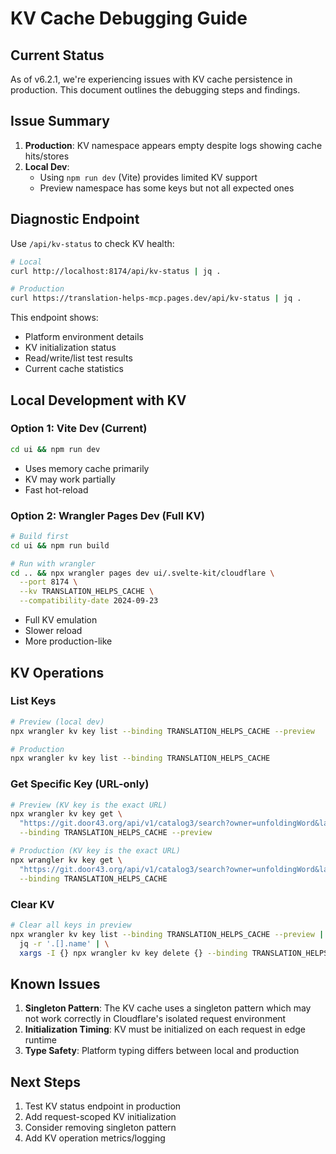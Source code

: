 # KV Cache Debugging Guide

## Current Status

As of v6.2.1, we're experiencing issues with KV cache persistence in production. This document outlines the debugging steps and findings.

## Issue Summary

1. **Production**: KV namespace appears empty despite logs showing cache hits/stores
2. **Local Dev**:
   - Using `npm run dev` (Vite) provides limited KV support
   - Preview namespace has some keys but not all expected ones

## Diagnostic Endpoint

Use `/api/kv-status` to check KV health:

```bash
# Local
curl http://localhost:8174/api/kv-status | jq .

# Production
curl https://translation-helps-mcp.pages.dev/api/kv-status | jq .
```

This endpoint shows:

- Platform environment details
- KV initialization status
- Read/write/list test results
- Current cache statistics

## Local Development with KV

### Option 1: Vite Dev (Current)

```bash
cd ui && npm run dev
```

- Uses memory cache primarily
- KV may work partially
- Fast hot-reload

### Option 2: Wrangler Pages Dev (Full KV)

```bash
# Build first
cd ui && npm run build

# Run with wrangler
cd .. && npx wrangler pages dev ui/.svelte-kit/cloudflare \
  --port 8174 \
  --kv TRANSLATION_HELPS_CACHE \
  --compatibility-date 2024-09-23
```

- Full KV emulation
- Slower reload
- More production-like

## KV Operations

### List Keys

```bash
# Preview (local dev)
npx wrangler kv key list --binding TRANSLATION_HELPS_CACHE --preview

# Production
npx wrangler kv key list --binding TRANSLATION_HELPS_CACHE
```

### Get Specific Key (URL-only)

```bash
# Preview (KV key is the exact URL)
npx wrangler kv key get \
  "https://git.door43.org/api/v1/catalog3/search?owner=unfoldingWord&lang=en&metadataType=rc&subject=Bible%2CAligned%20Bible" \
  --binding TRANSLATION_HELPS_CACHE --preview

# Production (KV key is the exact URL)
npx wrangler kv key get \
  "https://git.door43.org/api/v1/catalog3/search?owner=unfoldingWord&lang=en&metadataType=rc&subject=Bible%2CAligned%20Bible" \
  --binding TRANSLATION_HELPS_CACHE
```

### Clear KV

```bash
# Clear all keys in preview
npx wrangler kv key list --binding TRANSLATION_HELPS_CACHE --preview | \
  jq -r '.[].name' | \
  xargs -I {} npx wrangler kv key delete {} --binding TRANSLATION_HELPS_CACHE --preview
```

## Known Issues

1. **Singleton Pattern**: The KV cache uses a singleton pattern which may not work correctly in Cloudflare's isolated request environment
2. **Initialization Timing**: KV must be initialized on each request in edge runtime
3. **Type Safety**: Platform typing differs between local and production

## Next Steps

1. Test KV status endpoint in production
2. Add request-scoped KV initialization
3. Consider removing singleton pattern
4. Add KV operation metrics/logging
